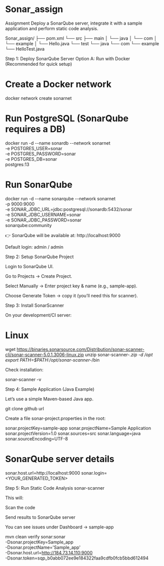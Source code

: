 # Sonar_assign
Assignment
 Deploy a SonarQube server, integrate it with a sample application and perform static code analysis.

Sonar_assign/
 ├── pom.xml
 └── src
     ├── main
     │   └── java
     │       └── com
     │           └── example
     │               └── Hello.java
     └── test
         └── java
             └── com
                 └── example
                     └── HelloTest.java





Step 1: Deploy SonarQube Server
Option A: Run with Docker (Recommended for quick setup)
# Create a Docker network
docker network create sonarnet


# Run PostgreSQL (SonarQube requires a DB)
docker run -d --name sonardb --network sonarnet \
  -e POSTGRES_USER=sonar \
  -e POSTGRES_PASSWORD=sonar \
  -e POSTGRES_DB=sonar \
  postgres:13
  

# Run SonarQube
docker run -d --name sonarqube --network sonarnet \
  -p 9000:9000 \
  -e SONAR_JDBC_URL=jdbc:postgresql://sonardb:5432/sonar \
  -e SONAR_JDBC_USERNAME=sonar \
  -e SONAR_JDBC_PASSWORD=sonar \
  sonarqube:community


👉 SonarQube will be available at:
http://localhost:9000

Default login: admin / admin

Step 2: Setup SonarQube Project

Login to SonarQube UI.

Go to Projects → Create Project.

Select Manually → Enter project key & name (e.g., sample-app).

Choose Generate Token → copy it (you’ll need this for scanner).



Step 3: Install SonarScanner

On your development/CI server:

# Linux
wget https://binaries.sonarsource.com/Distribution/sonar-scanner-cli/sonar-scanner-5.0.1.3006-linux.zip
unzip sonar-scanner-*.zip -d /opt
export PATH=$PATH:/opt/sonar-scanner-*/bin


Check installation:

sonar-scanner -v



Step 4: Sample Application (Java Example)

Let’s use a simple Maven-based Java app.

git clone github url


Create a file sonar-project.properties in the root:

sonar.projectKey=sample-app
sonar.projectName=Sample Application
sonar.projectVersion=1.0
sonar.sources=src
sonar.language=java
sonar.sourceEncoding=UTF-8

# SonarQube server details
sonar.host.url=http://localhost:9000
sonar.login=<YOUR_GENERATED_TOKEN>

Step 5: Run Static Code Analysis
sonar-scanner

This will:

Scan the code

Send results to SonarQube server

You can see issues under Dashboard → sample-app


mvn clean verify sonar:sonar \
  -Dsonar.projectKey=Sample_app \
  -Dsonar.projectName='Sample_app' \
  -Dsonar.host.url=http://184.73.14.110:9000 \
  -Dsonar.token=sqp_b0abb072ee9e184322faa9cdfb0fcb5bbd612494


